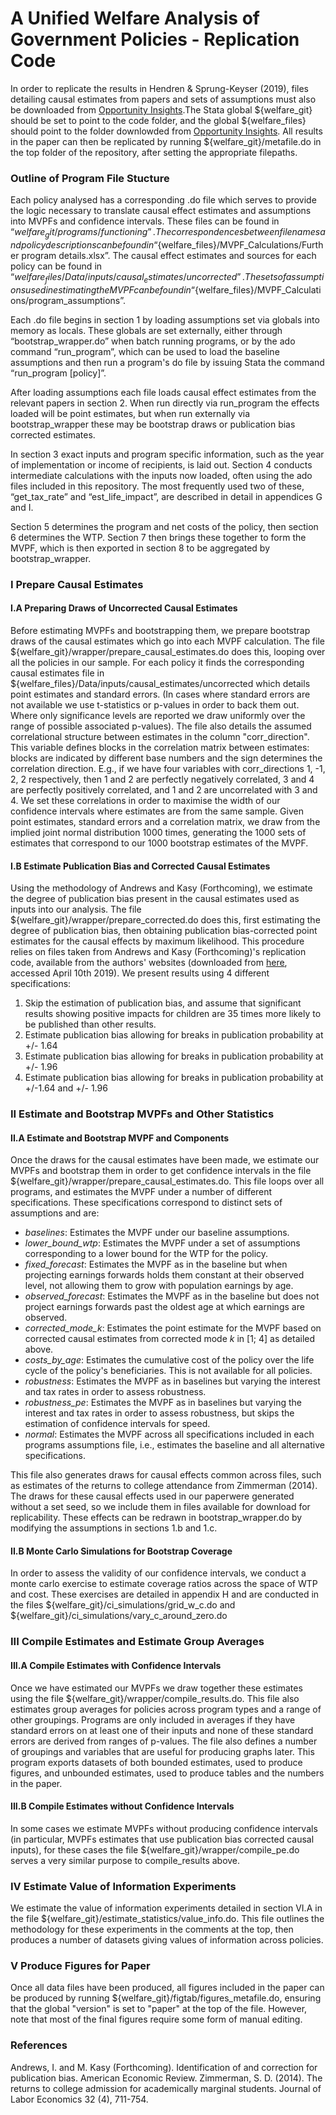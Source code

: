 # A Unified Welfare Analysis of Government Policies - Replication Code
In order to replicate the results in Hendren & Sprung-Keyser (2019), files detailing causal estimates from papers and sets of assumptions must also be downloaded from [Opportunity Insights](https://opportunityinsights.org/data/).The Stata global ${welfare_git} should be set to point to the code folder, and the global ${welfare_files} should point to the folder downlowded from [Opportunity Insights](https://opportunityinsights.org/data/). All results in the paper can then be replicated by running ${welfare_git}/metafile.do in the top folder of the repository, after setting the appropriate filepaths.

### Outline of Program File Stucture
Each policy analysed has a corresponding .do file which serves to provide the logic necessary to translate causal effect estimates and assumptions into MVPFs and confidence intervals. These files can be found in “${welfare_git}/programs/functioning”. The correspondences between file names and policy descriptions can be found in “${welfare_files}/MVPF_Calculations/Further program details.xlsx”. The causal effect estimates and sources for each policy can be found in “${welfare_files}/Data/inputs/causal_estimates/uncorrected”. The sets of assumptions used in estimating the MVPF can be found in “${welfare_files}/MVPF_Calculations/program_assumptions”.

Each .do file begins in section 1 by loading assumptions set via globals into memory as locals. These globals are set externally, either through “bootstrap_wrapper.do” when batch running programs, or by the ado command “run_program”, which can be used to load the baseline assumptions and then run a program's do file by issuing Stata the command “run_program [policy]”.

After loading assumptions each file loads causal effect estimates from the relevant papers in section 2. When run directly via run_program the effects loaded will be point estimates, but when run externally via bootstrap_wrapper these may be bootstrap draws or publication bias corrected estimates.

In section 3 exact inputs and program specific information, such as the year of implementation or income of recipients, is laid out. Section 4 conducts intermediate calculations with the inputs now loaded, often using the ado files included in this repository. The most frequently used two of these, “get_tax_rate” and “est_life_impact”, are described in detail in appendices G and I.

Section 5 determines the program and net costs of the policy, then section 6 determines the WTP. Section 7 then brings these together to form the MVPF, which is then exported in section 8 to be aggregated by bootstrap_wrapper.

### I Prepare Causal Estimates
#### I.A Preparing Draws of Uncorrected Causal Estimates
Before estimating MVPFs and bootstrapping them, we prepare bootstrap draws of the causal estimates which go into each MVPF calculation. The file ${welfare_git}/wrapper/prepare_causal_estimates.do does this, looping over all the policies in our sample. For each policy it finds the corresponding causal estimates file in ${welfare_files}/Data/inputs/causal_estimates/uncorrected which details point estimates and standard errors. (In cases where standard errors are not available we use t-statistics or p-values in order to back them out. Where only significance levels are reported we draw uniformly over the range of possible associated p-values). The file also details the assumed correlational structure between estimates in the column "corr_direction". This variable defines blocks in the correlation matrix between estimates: blocks are indicated by different base numbers and the sign determines the correlation direction. E.g., if we have four variables with corr_directions 1, -1, 2, 2 respectively, then 1 and 2 are perfectly negatively correlated, 3 and 4 are perfectly positively correlated, and 1 and 2 are uncorrelated with 3 and 4. We set these correlations in order to maximise the width of our confidence intervals where estimates are from the same sample. Given point estimates, standard errors and a correlation matrix, we draw from the implied joint normal distribution 1000 times, generating the 1000 sets of estimates that correspond to our 1000 bootstrap estimates of the MVPF.

#### I.B Estimate Publication Bias and Corrected Causal Estimates
Using the methodology of Andrews and Kasy (Forthcoming), we estimate the degree of publication bias present in the causal estimates used as inputs into our analysis. The file ${welfare_git}/wrapper/prepare_corrected.do does this, first estimating the degree of publication bias, then obtaining publication bias-corrected point estimates for the causal effects by maximum likelihood. This procedure relies on files taken from Andrews and Kasy (Forthcoming)'s replication code, available from the authors' websites (downloaded from [here](https://scholar.harvard.edu/files/iandrews/files/code_and_data_2019.zip), accessed April 10th 2019). We present results using 4 different specifications:
1. Skip the estimation of publication bias, and assume that significant results showing positive impacts for children are 35 times more
likely to be published than other results.
2. Estimate publication bias allowing for breaks in publication probability at +/- 1.64
3. Estimate publication bias allowing for breaks in publication probability at +/- 1.96
4. Estimate publication bias allowing for breaks in publication probability at +/-1.64 and +/-
1.96

### II Estimate and Bootstrap MVPFs and Other Statistics
#### II.A Estimate and Bootstrap MVPF and Components
Once the draws for the causal estimates have been made, we estimate our MVPFs and bootstrap them in order to get confidence intervals in the file ${welfare_git}/wrapper/prepare_causal_estimates.do. This file loops over all programs, and estimates the MVPF under a number of different specifications. These specifications correspond to distinct sets of assumptions and are:
+ *baselines*: Estimates the MVPF under our baseline assumptions.
+ *lower_bound_wtp*: Estimates the MVPF under a set of assumptions corresponding to a lower bound for the WTP for the policy.
+ *fixed_forecast*: Estimates the MVPF as in the baseline but when projecting earnings forwards holds them constant at their observed level, not allowing them to grow with population earnings by age.
+ *observed_forecast*: Estimates the MVPF as in the baseline but does not project earnings forwards past the oldest age at which earnings are observed.
+ *corrected_mode_k*: Estimates the point estimate for the MVPF based on corrected causal estimates from corrected mode *k* in [1; 4] as detailed above.
+ *costs_by_age*: Estimates the cumulative cost of the policy over the life cycle of the policy's beneficiaries. This is not available for all policies.
+ *robustness*: Estimates the MVPF as in baselines but varying the interest and tax rates in order to assess robustness.
+ *robustness_pe*: Estimates the MVPF as in baselines but varying the interest and tax rates in order to assess robustness, but skips the estimation of confidence intervals for speed.
+ *normal*: Estimates the MVPF across all specifications included in each programs assumptions file, i.e., estimates the baseline and all alternative specifications. 

This file also generates draws for causal effects common across files, such as estimates of the returns to college attendance from Zimmerman (2014). The draws for these causal effects used in our paperwere generated without a set seed, so we include them in files available for download for replicability. These effects can be redrawn in bootstrap_wrapper.do by modifying the assumptions in sections 1.b and 1.c.

#### II.B Monte Carlo Simulations for Bootstrap Coverage
In order to assess the validity of our confidence intervals, we conduct a monte carlo exercise to estimate coverage ratios across the space of WTP and cost. These exercises are detailed in appendix H and are conducted in the files ${welfare_git}/ci_simulations/grid_w_c.do and ${welfare_git}/ci_simulations/vary_c_around_zero.do

### III Compile Estimates and Estimate Group Averages
#### III.A Compile Estimates with Confidence Intervals
Once we have estimated our MVPFs we draw together these estimates using the file ${welfare_git}/wrapper/compile_results.do. This file also estimates group averages for policies across program types and a range of other groupings. Programs are only included in averages if they have standard errors on at least one of their inputs and none of these standard errors are derived from ranges of p-values. The file also defines a number of groupings and variables that are useful for producing graphs later. This program exports datasets of both bounded estimates, used to produce figures, and unbounded estimates, used to produce tables and the numbers in the paper.

#### III.B Compile Estimates without Confidence Intervals
In some cases we estimate MVPFs without producing confidence intervals (in particular, MVPFs estimates that use publication bias corrected causal inputs), for these cases the file ${welfare_git}/wrapper/compile_pe.do
serves a very similar purpose to compile_results above.

### IV Estimate Value of Information Experiments
We estimate the value of information experiments detailed in section VI.A in the file ${welfare_git}/estimate_statistics/value_info.do. This file outlines the methodology for these experiments in the comments at the top, then produces a number of datasets giving values of information across policies.

### V Produce Figures for Paper
Once all data files have been produced, all figures included in the paper can be produced by running ${welfare_git}/figtab/figures_metafile.do, ensuring that the global "version" is set to "paper" at the top of the file. However, note that most of the final figures require some form of manual editing.

### References
Andrews, I. and M. Kasy (Forthcoming). Identification of and correction for publication bias.
American Economic Review.
Zimmerman, S. D. (2014). The returns to college admission for academically marginal students.
Journal of Labor Economics 32 (4), 711-754.
